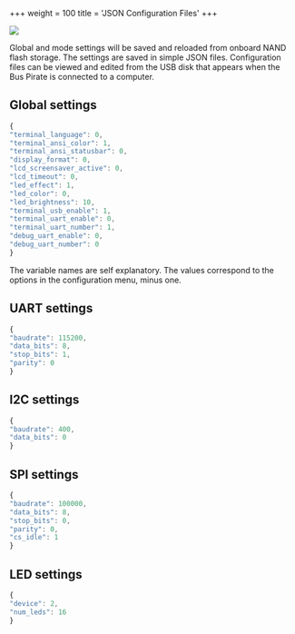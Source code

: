 +++
weight = 100
title = 'JSON Configuration Files'
+++

![](/images/docs/fw/json-config.png)

Global and mode settings will be saved and reloaded from onboard NAND flash storage. The settings are saved in simple JSON files. Configuration files can be viewed and edited from the USB disk that appears when the Bus Pirate is connected to a computer.

## Global settings
```js
{
"terminal_language": 0,
"terminal_ansi_color": 1,
"terminal_ansi_statusbar": 0,
"display_format": 0,
"lcd_screensaver_active": 0,
"lcd_timeout": 0,
"led_effect": 1,
"led_color": 0,
"led_brightness": 10,
"terminal_usb_enable": 1,
"terminal_uart_enable": 0,
"terminal_uart_number": 1,
"debug_uart_enable": 0,
"debug_uart_number": 0
}
```
The variable names are self explanatory. The values correspond to the options in the configuration menu, minus one. 

## UART settings
```js
{
"baudrate": 115200,
"data_bits": 8,
"stop_bits": 1,
"parity": 0
}
```
## I2C settings
```js
{
"baudrate": 400,
"data_bits": 0
}
```
## SPI settings
```js
{
"baudrate": 100000,
"data_bits": 8,
"stop_bits": 0,
"parity": 0,
"cs_idle": 1
}
```
## LED settings
```js
{
"device": 2,
"num_leds": 16
}
```